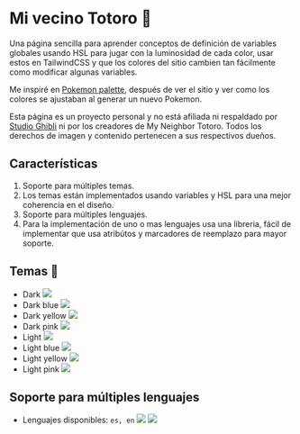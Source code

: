 # Mi vecino Totoro 🍜

Una página sencilla para aprender conceptos de definición de variables globales usando HSL para jugar con la luminosidad de cada color, usar estos en TailwindCSS y que los colores del sitio cambien tan fácilmente como modificar algunas variables.

Me inspiré en <a href='https://www.pokemonpalette.com/'>Pokemon palette</a>, después de ver el sitio y ver como los colores se ajustaban al generar un nuevo Pokemon.

Esta página es un proyecto personal y no está afiliada ni respaldado por <a href="https://www.ghibli.jp/" class="underline" target="\_blank"> Studio Ghibli</a> ni por los creadores de My Neighbor Totoro. Todos los derechos de imagen y contenido pertenecen a sus respectivos dueños.

## Características

1. Soporte para múltiples temas.
2. Los temas están implementados usando variables y HSL para una mejor coherencia en el diseño.
3. Soporte para múltiples lenguajes.
4. Para la implementación de uno o mas lenguajes usa una libreria, fácil de implementar que usa atribútos y marcadores de reemplazo para mayor soporte.

## Temas 🍱

- Dark
  <img src='https://i.imgur.com/OnzoZF7.png'/>
- Dark blue
  <img src='https://i.imgur.com/S73DU4C.png'/>
- Dark yellow
  <img src='https://i.imgur.com/uCsA99a.png'/>
- Dark pink
  <img src='https://i.imgur.com/c1BoJfx.png'/>
- Light
  <img src='https://i.imgur.com/KUWNh48.png'/>
- Light blue
  <img src='https://i.imgur.com/BJOItF6.png'/>
- Light yellow
  <img src='https://i.imgur.com/gkXC4UR.png'/>
- Light pink
  <img src='https://i.imgur.com/imc7HZk.png'/>

## Soporte para múltiples lenguajes

- Lenguajes disponibles: `es, en`
  <img src='https://i.imgur.com/imc7HZk.png'/>
  <img src='https://i.imgur.com/MK5Gskd.png'/>
